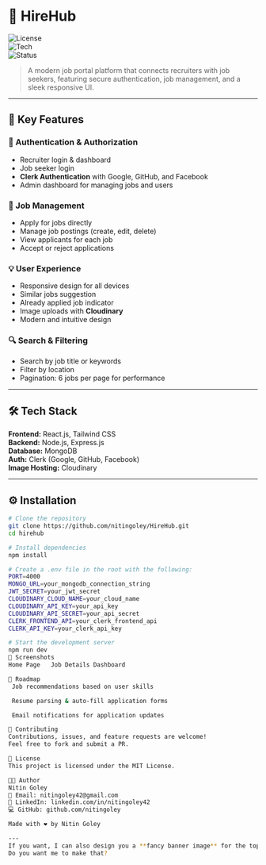 # 💼 HireHub  

![License](https://img.shields.io/badge/license-MIT-blue.svg)  
![Tech](https://img.shields.io/badge/stack-MERN-green)  
![Status](https://img.shields.io/badge/status-active-success)  

> A modern job portal platform that connects recruiters with job seekers, featuring secure authentication, job management, and a sleek responsive UI.

---

## 🚀 Key Features  

### 🔐 Authentication & Authorization  
- Recruiter login & dashboard  
- Job seeker login  
- **Clerk Authentication** with Google, GitHub, and Facebook  
- Admin dashboard for managing jobs and users  

### 📄 Job Management  
- Apply for jobs directly  
- Manage job postings (create, edit, delete)  
- View applicants for each job  
- Accept or reject applications  

### 💡 User Experience  
- Responsive design for all devices  
- Similar jobs suggestion  
- Already applied job indicator  
- Image uploads with **Cloudinary**  
- Modern and intuitive design  

### 🔍 Search & Filtering  
- Search by job title or keywords  
- Filter by location  
- Pagination: 6 jobs per page for performance  

---

## 🛠 Tech Stack  

**Frontend:** React.js, Tailwind CSS  
**Backend:** Node.js, Express.js  
**Database:** MongoDB  
**Auth:** Clerk (Google, GitHub, Facebook)  
**Image Hosting:** Cloudinary  

---

## ⚙️ Installation  

```bash
# Clone the repository
git clone https://github.com/nitingoley/HireHub.git
cd hirehub

# Install dependencies
npm install

# Create a .env file in the root with the following:
PORT=4000
MONGO_URL=your_mongodb_connection_string
JWT_SECRET=your_jwt_secret
CLOUDINARY_CLOUD_NAME=your_cloud_name
CLOUDINARY_API_KEY=your_api_key
CLOUDINARY_API_SECRET=your_api_secret
CLERK_FRONTEND_API=your_clerk_frontend_api
CLERK_API_KEY=your_clerk_api_key

# Start the development server
npm run dev
📸 Screenshots
Home Page	Job Details	Dashboard

📌 Roadmap
 Job recommendations based on user skills

 Resume parsing & auto-fill application forms

 Email notifications for application updates

🤝 Contributing
Contributions, issues, and feature requests are welcome!
Feel free to fork and submit a PR.

📄 License
This project is licensed under the MIT License.

👨‍💻 Author
Nitin Goley
📧 Email: nitingoley42@gmail.com
🔗 LinkedIn: linkedin.com/in/nitingoley42
💻 GitHub: github.com/nitingoley

Made with ❤️ by Nitin Goley

---
If you want, I can also design you a **fancy banner image** for the top of the README so it looks like a professional SaaS product on GitHub.  
Do you want me to make that?
